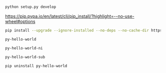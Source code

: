 # 

```bash
python setup.py develop
```

https://pip.pypa.io/en/latest/cli/pip_install/?highlight=--no-use-wheel#options
```bash
pip install --upgrade --ignore-installed --no-deps --no-cache-dir https://github.com/AlttiRi/py-hello-world/archive/master.tar.gz
```


```bash
py-hello-world
```
```bash
py-hello-world-ni
```
```bash
py-hello-world-sub
```


```bash
pip uninstall py-hello-world
```
